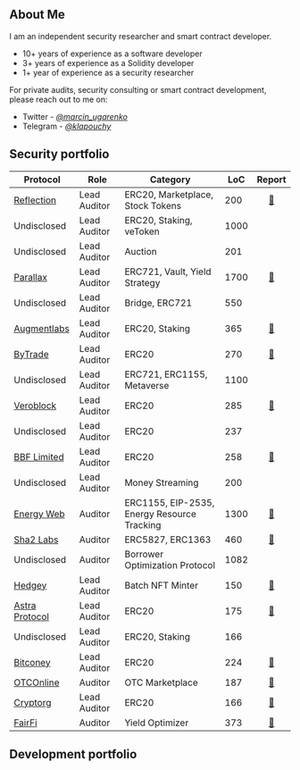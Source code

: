 ## About Me

I am an independent security researcher and smart contract developer.

* 10+ years of experience as a software developer
* 3+ years of experience as a Solidity developer
* 1+ year of experience as a security researcher

For private audits, security consulting or smart contract development, please reach out to me on:

* Twitter - [*@marcin_ugarenko*](https://twitter.com/marcin_ugarenko) 
* Telegram - [*@klapouchy*](https://t.me/klapouchy)

## Security portfolio

| Protocol | Role | Category | LoC | Report |
| - | - | - | - | :-: |
| [Reflection](https://reflection.trading) | Lead Auditor | ERC20, Marketplace, Stock Tokens | 200 | [📄](https://wp.hacken.io/wp-content/uploads/2023/03/Reflection.trading_Inc_SC-Audit-Report_07032023_SA-937.pdf) |
| Undisclosed | Lead Auditor | ERC20, Staking, veToken | 1000 | |
| Undisclosed | Lead Auditor | Auction | 201 | |
| [Parallax](https://parallaxfinance.org) | Lead Auditor | ERC721, Vault, Yield Strategy | 1700 | [📄](https://wp.hacken.io/wp-content/uploads/2023/03/Parallax_SC-Audit-Report_03032023_SA-878.pdf) |
| Undisclosed | Lead Auditor | Bridge, ERC721 | 550 | |
| [Augmentlabs](https://augmentlabs.io/)  | Lead Auditor | ERC20, Staking | 365 | [📄](https://wp.hacken.io/wp-content/uploads/2023/03/AugmentLabs_SC-Audit-Report_28022023_SA-943-1.pdf) |
| [ByTrade](https://www.bytrade.io/)  | Lead Auditor | ERC20 | 270 | [📄](https://wp.hacken.io/wp-content/uploads/2023/03/ByTrade_Venture_Capital_SC-Audit-Report_23022023_SA-1006.pdf) |
| Undisclosed | Lead Auditor | ERC721, ERC1155, Metaverse | 1100 | |
| [Veroblock](https://www.veroblock.io/) | Lead Auditor | ERC20 | 285 | [📄](https://wp.hacken.io/wp-content/uploads/2023/03/Veroblock_SC-Audit-Report_21022023_SA-1007.pdf) |
| Undisclosed | Lead Auditor | ERC20 | 237 | |
| [BBF Limited](https://bubblefong.io/)  | Lead Auditor | ERC20 | 258 | [📄](https://storage.googleapis.com/audits-old/pdf/BBF_Limited_SC-Audit-Report_07022023_SA-932-1.pdf) |
| Undisclosed | Lead Auditor | Money Streaming | 200 | |
| [Energy Web](https://www.energyweb.org/) | Auditor | ERC1155, EIP-2535, Energy Resource Tracking | 1300 | [📄](https://wp.hacken.io/wp-content/uploads/2023/03/EnergyWebAG_03022023_SCAudit_Report_SA-816-1.pdf) |
| [Sha2 Labs](https://suberra.com/) | Auditor | ERC5827, ERC1363 | 460 | [📄](https://storage.googleapis.com/audits-old/pdf/SHA2_Labs_Pte._Ltd._SC-Audit-Report_03022023_SA-669.pdf) |
| Undisclosed | Auditor | Borrower Optimization Protocol | 1082 | |
| [Hedgey](https://hedgey.finance/) | Lead Auditor | Batch NFT Minter | 150 | [📄](https://github.com/hedgey-finance/NFT_OTC_Core/blob/main/audits/Hedgey_SC%20Audit%20Report_31012023_%5BSA-909%5D.pdf) |
| [Astra Protocol](https://astraprotocol.com/) | Lead Auditor | ERC20 | 175 | [📄](https://wp.hacken.io/wp-content/uploads/2023/01/Astra_Protocol_SC-Audit-Report_24012023_SA-961.pdf) |
| Undisclosed | Lead Auditor | ERC20, Staking | 166 | |
| [Bitconey](https://bitconeytoken.com/) | Lead Auditor | ERC20 | 224 | [📄](https://wp.hacken.io/wp-content/uploads/2023/01/Bitconey_SC-Audit-Report_13012023_SA-933.pdf) |
| [OTCOnline](https://otconline.io/) | Auditor | OTC Marketplace | 187 | [📄](https://wp.hacken.io/wp-content/uploads/2023/01/OTCOnline_17012023_SCAudit_Report.pdf) |
| [Cryptorg](https://cryptorg.net/en) | Lead Auditor | ERC20 | 166 | [📄](https://docsend.com/view/h9bva5agy39gi6ak)|
| [FairFi](https://frfi.io/) | Auditor | Yield Optimizer | 373 | [📄](https://wp.hacken.io/wp-content/uploads/2023/01/OTCOnline_17012023_SCAudit_Report.pdf) |

## Development portfolio

